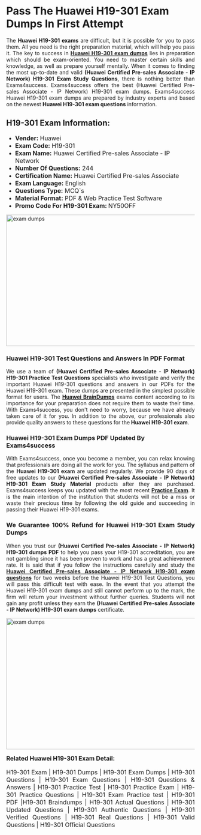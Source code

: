 <h1><strong><strong>Pass The Huawei H19-301 Exam Dumps In First Attempt</strong></strong></h1> <p style="text-align:justify">The <strong>Huawei H19-301 exams</strong> are difficult, but it is possible for you to pass them. All you need is the right preparation material, which will help you pass it. The key to success in <a href="https://www.exams4success.com/huawei/h19-301-pdf-exam-dumps"><strong>Huawei H19-301 exam dumps</strong></a> lies in preparation which should be exam-oriented. You need to master certain skills and knowledge, as well as prepare yourself mentally. When it comes to finding the most up-to-date and valid <strong>(Huawei Certified Pre-sales Associate - IP Network) H19-301 Exam Study Questions</strong>, there is nothing better than Exams4success. Exams4success offers the best (Huawei Certified Pre-sales Associate - IP Network) H19-301 exam dumps. Exams4success Huawei H19-301 exam dumps are prepared by industry experts and based on the newest <strong>Huawei H19-301 exam questions</strong> information.</p> <h2><strong><strong>H19-301 Exam Information:</strong></strong></h2> <ul> <li><span style="font-size:16px"><strong>Vender:</strong> Huawei</span></li> <li><span style="font-size:16px"><strong>Exam Code:</strong> H19-301</span></li> <li><span style="font-size:16px"><strong>Exam Name:</strong> Huawei Certified Pre-sales Associate - IP Network</span></li> <li><span style="font-size:16px"><strong>Number Of Questions:</strong> 244</span></li> <li><span style="font-size:16px"><strong>Certification Name:</strong> Huawei Certified Pre-sales Associate</span></li> <li><span style="font-size:16px"><strong>Exam Language:</strong> English</span></li> <li><span style="font-size:16px"><strong>Questions Type:</strong> MCQ`s</span></li> <li><span style="font-size:16px"><strong>Material Format:</strong> PDF & Web Practice Test Software</span></li> <li><span style="font-size:16px"><strong>Promo Code For H19-301 Exam: </strong>NY50OFF</span></li> </ul> <p><a href="https://www.exams4success.com/huawei/h19-301-pdf-exam-dumps" rel="no-follow"><img alt="exam dumps" src="https://www.certcollections.com/uploads/content/infrist1.png" style="height:350px; width:750px" /></a></p> <h3><strong>Huawei H19-301 Test Questions and Answers In PDF Format</strong></h3> <p style="text-align:justify">We use a team of <strong>(Huawei Certified Pre-sales Associate - IP Network) H19-301 Practice Test Questions</strong> specialists who investigate and verify the important Huawei H19-301 questions and answers in our PDFs for the Huawei H19-301 exam. These dumps are presented in the simplest possible format for users. The <a href="https://www.exams4success.com/huawei-exam-dumps"><strong>Huawei BrainDumps</strong></a> exams content according to its importance for your preparation does not require them to waste their time. With Exams4success, you don't need to worry, because we have already taken care of it for you. In addition to the above, our professionals also provide quality answers to these questions for the<strong> Huawei H19-301 exam</strong>.</p> <h3><strong> Huawei H19-301 Exam Dumps PDF Updated By Exams4success</strong></h3> <p style="text-align:justify">With Exams4success, once you become a member, you can relax knowing that professionals are doing all the work for you. The syllabus and pattern of the <strong>Huawei H19-301 exam </strong>are updated regularly. We provide 90 days of free updates to our <strong>(Huawei Certified Pre-sales Associate - IP Network) H19-301 Exam Study Material</strong> products after they are purchased. Exams4success keeps you updated with the most recent <a href="https://www.exams4success.com/"><strong>Practice Exam</strong></a>. It is the main intention of the institution that students will not be a miss or waste their precious time by following the old guide and succeeding in passing their Huawei H19-301 exams.</p> <h3 style="text-align:justify"><strong>We Guarantee 100% Refund for Huawei H19-301 Exam Study Dumps</strong></h3> <p style="text-align:justify">When you trust our <strong>(Huawei Certified Pre-sales Associate - IP Network) H19-301 dumps PDF</strong> to help you pass your H19-301 accreditation, you are not gambling since it has been proven to work and has a great achievement rate. It is said that if you follow the instructions carefully and study the <a href="https://www.exams4success.com/huawei/h19-301-pdf-exam-dumps"><strong>Huawei Certified Pre-sales Associate - IP Network H19-301 exam questions</strong></a> for two weeks before the Huawei H19-301 Test Questions, you will pass this difficult test with ease. In the event that you attempt the Huawei H19-301 exam dumps and still cannot perform up to the mark, the firm will return your investment without further queries. Students will not gain any profit unless they earn the <strong>(Huawei Certified Pre-sales Associate - IP Network) H19-301 exam dumps</strong> certificate.</p> <p style="text-align:justify"><a href="https://www.exams4success.com/huawei/h19-301-pdf-exam-dumps" rel="no-follow"><img alt="exam dumps" src="https://www.certcollections.com/uploads/content/free_demo1.png" style="height:350px; width:750px" /></a></p> <p style="text-align:justify"><span style="font-size:16px"><strong>Related Huawei H19-301 Exam Detail:</strong></span><br /> <br /> <span style="font-size:16px">H19-301 Exam | H19-301 Dumps | H19-301 Exam Dumps | H19-301 Questions | H19-301 Exam Questions | H19-301 Questions & Answers | H19-301 Practice Test | H19-301 Practice Exam | H19-301 Practice Questions | H19-301 Exam Practice test | H19-301 PDF |H19-301 Braindumps | H19-301 Actual Questions | H19-301 Updated Questions | H19-301 Authentic Questions | H19-301 Verified Questions | H19-301 Real Questions | H19-301 Valid Questions | H19-301 Official Questions</span></p>
